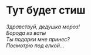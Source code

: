 # Тут будет стиш

*Здравствуй, дедушка мороз!*<br>
*Борода из ваты*<br>
*Ты подарки мне принес?*<br>
*Посмотрю под елкой...*